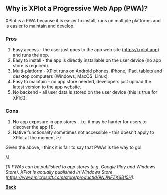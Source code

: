 ## Why is XPlot a Progressive Web App (PWA)?

XPlot is a PWA because it is easier to install, runs on multiple platforms and is easier to maintain and develop.

### Pros
1. Easy access - the user just goes to the app web site (https://xplot.app) and runs the app.
2. Easy to install - the app is directly installable on the user device (no app store is required).
3. Multi-platform - XPlot runs on Android phones, iPhone, iPad, tablets and desktop computers (Windows, MacOS, Linux).
4. Easy to maintain - no app store needed, developers just upload the latest version to the app website.
5. No backend - all user data is stored on the user device (this is true for XPlot).

### Cons
1. No app exposure in app stores - i.e. it may be harder for users to discover the app (1).
2. Native functionality sometimes not accessible - this doesn't apply to XPlot at the moment :-)

Given the above, I think it is fair to say that PWAs is the way to go!

/J


*(1) PWAs can be published to app stores (e.g. Google Play and Windows Store). XPlot is actually published in Windows Store (https://www.microsoft.com/store/productId/9NJNFZK6B15H).*

**[Back](README.md)**
